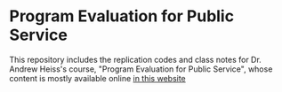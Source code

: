 # Program Evaluation for Public Service

This repository includes the replication codes and class notes for Dr. Andrew Heiss's course, "Program Evaluation for Public Service", whose content is mostly available online [in this website](https://evalsp22.classes.andrewheiss.com)
